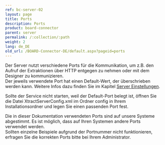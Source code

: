 ```yaml
---
ref: bc-server-02
layout: page
title: Ports
description: Ports
product: board-connector
parent: server
permalink: /:collection/:path
weight: 2
lang: de_DE
old_url: /BOARD-Connector-DE/default.aspx?pageid=ports
---
```


Der Server nutzt verschiedene Ports für die Kommunikation, um z.B. den Aufruf der Extraktionen über HTTP entgegen zu nehmen oder mit dem Designer zu kommunizieren. <br>
Der jeweils verwendete Port hat einen Default-Wert, der überschrieben werden kann. Weitere Infos dazu finden Sie im Kapitel [Server Einstellungen](./server-einstellungen).

Sollte der Service nicht starten, weil der Default-Port belegt ist, öffnen Sie die Datei XtractServerConfig.xml im Ordner config in Ihrem Installationsordner und legen Sie einen passenden Port fest.

Die in dieser Dokumentation verwendeten Ports sind auf unsere Systeme abgestimmt. Es ist möglich, dass auf Ihren Systemen andere Ports verwendet werden. <br>Sollten einzelne Beispiele aufgrund der Portnummer nicht funktionieren, erfragen Sie die korrekten Ports bitte bei Ihrem Administrator.